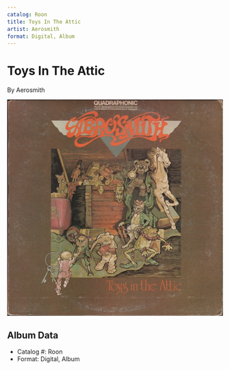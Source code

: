 ```yaml
---
catalog: Roon
title: Toys In The Attic
artist: Aerosmith
format: Digital, Album
---
```


# Toys In The Attic

By Aerosmith

![](../../assets/albumcovers/Aerosmith-Toys_In_The_Attic.png)

## Album Data

- Catalog #: Roon
- Format: Digital, Album


